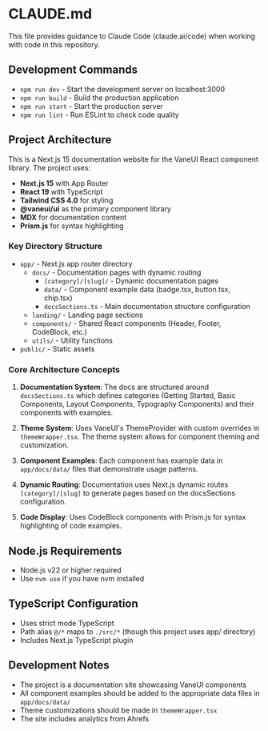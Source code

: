 # CLAUDE.md

This file provides guidance to Claude Code (claude.ai/code) when working with code in this repository.

## Development Commands

- `npm run dev` - Start the development server on localhost:3000
- `npm run build` - Build the production application
- `npm run start` - Start the production server
- `npm run lint` - Run ESLint to check code quality

## Project Architecture

This is a Next.js 15 documentation website for the VaneUI React component library. The project uses:

- **Next.js 15** with App Router
- **React 19** with TypeScript
- **Tailwind CSS 4.0** for styling
- **@vaneui/ui** as the primary component library
- **MDX** for documentation content
- **Prism.js** for syntax highlighting

### Key Directory Structure

- `app/` - Next.js app router directory
  - `docs/` - Documentation pages with dynamic routing
    - `[category]/[slug]/` - Dynamic documentation pages
    - `data/` - Component example data (badge.tsx, button.tsx, chip.tsx)
    - `docsSections.ts` - Main documentation structure configuration
  - `landing/` - Landing page sections
  - `components/` - Shared React components (Header, Footer, CodeBlock, etc.)
  - `utils/` - Utility functions
- `public/` - Static assets

### Core Architecture Concepts

1. **Documentation System**: The docs are structured around `docsSections.ts` which defines categories (Getting Started, Basic Components, Layout Components, Typography Components) and their components with examples.

2. **Theme System**: Uses VaneUI's ThemeProvider with custom overrides in `themeWrapper.tsx`. The theme system allows for component theming and customization.

3. **Component Examples**: Each component has example data in `app/docs/data/` files that demonstrate usage patterns.

4. **Dynamic Routing**: Documentation uses Next.js dynamic routes `[category]/[slug]` to generate pages based on the docsSections configuration.

5. **Code Display**: Uses CodeBlock components with Prism.js for syntax highlighting of code examples.

## Node.js Requirements

- Node.js v22 or higher required
- Use `nvm use` if you have nvm installed

## TypeScript Configuration

- Uses strict mode TypeScript
- Path alias `@/*` maps to `./src/*` (though this project uses app/ directory)
- Includes Next.js TypeScript plugin

## Development Notes

- The project is a documentation site showcasing VaneUI components
- All component examples should be added to the appropriate data files in `app/docs/data/`
- Theme customizations should be made in `themeWrapper.tsx`
- The site includes analytics from Ahrefs